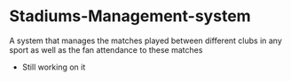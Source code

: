 # Stadiums-Management-system
A system that manages the matches played between different clubs in any sport as well as the fan attendance to these matches


* Still working on it 
